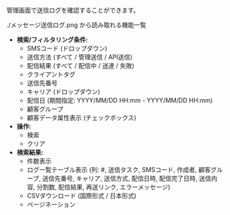 管理画面で送信ログを確認することができます。

./メッセージ送信ログ.png から読み取れる機能一覧

- **検索/フィルタリング条件:**
    - SMSコード (ドロップダウン)
    - 送信方法 (すべて / 管理送信 / API送信)
    - 配信結果 (すべて / 配信中 / 送達 / 失敗)
    - クライアントタグ
    - 送信先番号
    - キャリア (ドロップダウン)
    - 配信日 (期間指定: YYYY/MM/DD HH:mm - YYYY/MM/DD HH:mm)
    - 顧客グループ
    - 顧客データ属性表示 (チェックボックス)
- **操作:**
    - 検索
    - クリア
- **検索結果:**
    - 件数表示
    - ログ一覧テーブル表示 (列: #, 送信タスク, SMSコード, 作成者, 顧客グループ, 送信先番号, キャリア, 送信方式, 配信日時, 配信完了日時, 送信内容, 分割数, 配信結果, 再送リンク, エラーメッセージ)
    - CSVダウンロード (国際形式 / 日本形式)
    - ページネーション